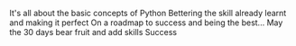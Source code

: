 It's all about the basic concepts of Python
Bettering the skill already learnt and making it perfect 
On  a roadmap to success and being the best...
May the 30 days bear fruit and add skills 
Success
